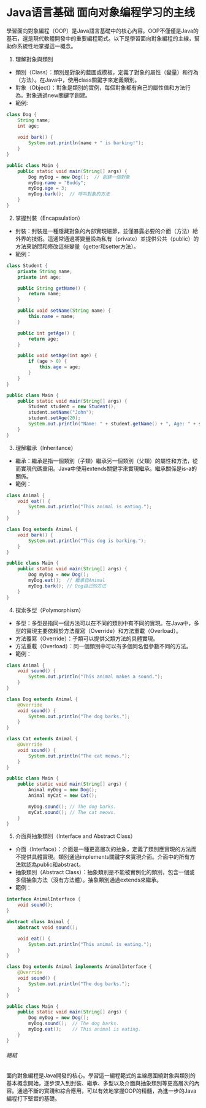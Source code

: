 # Java语言基础 面向对象编程学习的主线
學習面向對象編程（OOP）是Java語言基礎中的核心內容。OOP不僅僅是Java的基石，還是現代軟體開發中的重要編程範式。以下是學習面向對象編程的主線，幫助你系統性地掌握這一概念。
1. 理解對象與類別
- 類別（Class）：類別是對象的藍圖或模板，定義了對象的屬性（變量）和行為（方法）。在Java中，使用class關鍵字來定義類別。
- 對象（Object）：對象是類別的實例，每個對象都有自己的屬性值和方法行為。對象通過new關鍵字創建。
- 範例:
```java
class Dog {
    String name;
    int age;
    
    void bark() {
        System.out.println(name + " is barking!");
    }
}

public class Main {
    public static void main(String[] args) {
        Dog myDog = new Dog();  // 創建一個對象
        myDog.name = "Buddy";
        myDog.age = 3;
        myDog.bark();  // 呼叫對象的方法
    }
}
```
2. 掌握封裝（Encapsulation）
- 封裝：封裝是一種隱藏對象的內部實現細節，並僅暴露必要的介面（方法）給外界的技術。這通常通過將變量設為私有（private）並提供公共（public）的方法來訪問和修改這些變量（getter和setter方法）。
- 範例：
```java
class Student {
    private String name;
    private int age;

    public String getName() {
        return name;
    }

    public void setName(String name) {
        this.name = name;
    }

    public int getAge() {
        return age;
    }

    public void setAge(int age) {
        if (age > 0) {
            this.age = age;
        }
    }
}

public class Main {
    public static void main(String[] args) {
        Student student = new Student();
        student.setName("John");
        student.setAge(20);
        System.out.println("Name: " + student.getName() + ", Age: " + student.getAge());
    }
}
```
3. 理解繼承（Inheritance）
- 繼承：繼承是指一個類別（子類）繼承另一個類別（父類）的屬性和方法，從而實現代碼重用。Java中使用extends關鍵字來實現繼承。繼承關係是is-a的關係。
- 範例：
```java
class Animal {
    void eat() {
        System.out.println("This animal is eating.");
    }
}

class Dog extends Animal {
    void bark() {
        System.out.println("This dog is barking.");
    }
}

public class Main {
    public static void main(String[] args) {
        Dog myDog = new Dog();
        myDog.eat();  // 繼承自Animal
        myDog.bark(); // Dog自己的方法
    }
}
```
4. 探索多型（Polymorphism）
- 多型：多型是指同一個方法可以在不同的類別中有不同的實現。在Java中，多型的實現主要依賴於方法覆寫（Override）和方法重載（Overload）。
- 方法覆寫（Override）：子類可以提供父類方法的具體實現。
- 方法重載（Overload）：同一個類別中可以有多個同名但參數不同的方法。
- 範例：
```java
class Animal {
    void sound() {
        System.out.println("This animal makes a sound.");
    }
}

class Dog extends Animal {
    @Override
    void sound() {
        System.out.println("The dog barks.");
    }
}

class Cat extends Animal {
    @Override
    void sound() {
        System.out.println("The cat meows.");
    }
}

public class Main {
    public static void main(String[] args) {
        Animal myDog = new Dog();
        Animal myCat = new Cat();

        myDog.sound(); // The dog barks.
        myCat.sound(); // The cat meows.
    }
}
```
5. 介面與抽象類別（Interface and Abstract Class）
- 介面（Interface）：介面是一種更高層次的抽象，定義了類別應實現的方法而不提供具體實現。類別通過implements關鍵字來實現介面。介面中的所有方法默認為public和abstract。
- 抽象類別（Abstract Class）：抽象類別是不能被實例化的類別，包含一個或多個抽象方法（沒有方法體）。抽象類別通過extends來繼承。
- 範例：
```java
interface AnimalInterface {
    void sound();
}

abstract class Animal {
    abstract void sound();

    void eat() {
        System.out.println("This animal is eating.");
    }
}

class Dog extends Animal implements AnimalInterface {
    @Override
    void sound() {
        System.out.println("The dog barks.");
    }
}

public class Main {
    public static void main(String[] args) {
        Dog myDog = new Dog();
        myDog.sound();  // The dog barks.
        myDog.eat();    // This animal is eating.
    }
}
```
###### 總結
面向對象編程是Java開發的核心。學習這一編程範式的主線應圍繞對象與類別的基本概念開始，逐步深入到封裝、繼承、多型以及介面與抽象類別等更高層次的內容。通過不斷的實踐和綜合應用，可以有效地掌握OOP的精髓，為進一步的Java編程打下堅實的基礎。